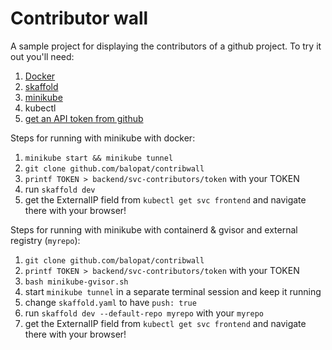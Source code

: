 # Contributor wall 

A sample project for displaying the contributors of a github project. 
To try it out you'll need:


1. [Docker](http://docker.io)
1. [skaffold](http://skaffold.dev)
1. [minikube](http://github.com/kubernetes/minikube)   
1. kubectl
1. [get an API token from github](https://github.com/settings/tokens) 
 
Steps for running with minikube with docker: 

1. `minikube start && minikube tunnel`
1. `git clone github.com/balopat/contribwall`
1. `printf TOKEN > backend/svc-contributors/token` with your TOKEN
1. run `skaffold dev`
1. get the ExternalIP field from `kubectl get svc frontend` and navigate there with your browser! 


Steps for running with minikube with containerd & gvisor and external registry (`myrepo`):

1. `git clone github.com/balopat/contribwall`
1. `printf TOKEN > backend/svc-contributors/token` with your TOKEN
1. `bash minikube-gvisor.sh`
1. start `minikube tunnel` in a separate terminal session and keep it running 
1. change `skaffold.yaml` to have `push: true`
1. run `skaffold dev --default-repo myrepo` with your `myrepo`
1. get the ExternalIP field from `kubectl get svc frontend` and navigate there with your browser! 
